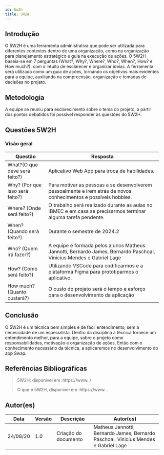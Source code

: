```yaml
---
id: 5w2h
title: 5W2H
---
```


## Introdução

O 5W2H é uma ferramenta administrativa  que pode ser utilizada para diferentes contextos dentro de uma organização, como na organização para planejamento estratégico e guia na execução de ações. O 5W2H baseia-se em 7 perguntas (What?, Why?, Where?, Who?, When?, How? e How much?), com o intuito de esclarecer e organizar ideias. A ferramenta será utilizada como um guia de ações, tornando os objetivos mais evidentes para a equipe, auxiliando na compreensão, organização e tomadas de decisões no projeto.


## Metodologia

A equipe se reuniu para esclarecimento sobre o tema do projeto, a partir dos pontos debatidos foi possível responder às questões do 5W2H.

## Questões 5W2H

### Visão geral

|Questão|Resposta|
|-------|--------|
|What?(O que deve será feito?)|Aplicativo Web App para troca de habilidades.|
|Why? (Por que isso será feito?)|Para motivar as pessoas a se desenvolverem pessoalmente e irem atrás de novos conhecimentos e possíveis hobbies.|
|Where? (Onde será feito?)|O trabalho será realizado durante as aulas no IBMEC e em casa se precisarmos terminar alguma tarefa pendente.|
|When? (Quando será feito?)|Durante o semestre de 2024.2|
|Who? (Quem irá fazer?)|A equipe é formada pelos alunos Matheus Jannotti, Bernardo James, Bernardo Paschoal, Vinicius Mendes e Gabriel Lage|
|How? (Como será feito?)|Utilizando VSCode para codificarmos e a plataforma Figma para prototiparmos o aplicativo.|
|How much? (Quanto custará?)|O custo do projeto será o tempo e esforço para o desenvolvimento da aplicação|

## Conclusão

O 5W2H é um técnica bem simples e de fácil entendimento, sem a necessidade de um especialista. Dentro da disciplina a técnica fornece um entendimento melhor, para a equipe, sobre o projeto como responsabilidades, motivação e organização de ações. Então com o conhecimento necessário da técnica, a aplicaremos no desenvolvimento do app Swap.   
 
 
## Referências Bibliográficas
> 5W2H: disponivel em :https://www../

> O que é 5W2H, disponivel em :https://www...

## Autor(es)
| Data | Versão | Descrição | Autor(es) |
| -- | -- | -- | -- |
| 24/08/20 | 1.0 | Criação do documento | Matheus Jannotti, Bernardo James, Bernardo Paschoal, Vinicius Mendes e Gabriel Lage | 
